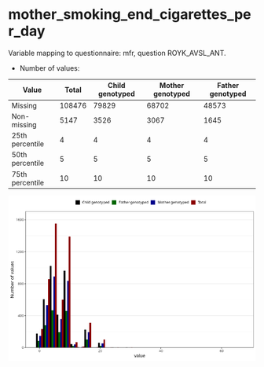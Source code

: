 # mother_smoking_end_cigarettes_per_day
Variable mapping to questionnaire: mfr, question ROYK_AVSL_ANT.
- Number of values:

| Value | Total | Child genotyped | Mother genotyped | Father genotyped |
| ----- | ----- | --------------- | ---------------- | ---------------- |
| Missing | 108476 | 79829 | 68702 | 48573 |
| Non-missing | 5147 | 3526 | 3067 | 1645 |
| 25th percentile | 4 | 4 | 4 | 4 |
| 50th percentile | 5 | 5 | 5 | 5 |
| 75th percentile | 10 | 10 | 10 | 10 |



![](mother_smoking_end_cigarettes_per_day_n.png)



